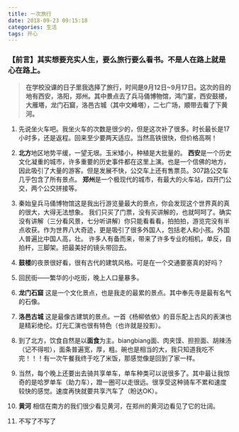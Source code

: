 ```yaml
---
title: 一次旅行
date: 2018-09-23 09:15:18
categories: 生活
tags: 开心
---
```



###  【**前言**】其实想要充实人生，要么旅行要么看书。不是人在路上就是心在路上。

> **在学校没课的日子里我选择了旅行，时间是9月12日~9月17日。这次的目的地有西安，洛阳，郑州。其中景点去了兵马俑博物馆，鸿门宴，西安鼓楼，大雁塔，龙门石窟，洛邑古城（其中文峰塔），二七广场，顺带去看了下黄河。**


<!--more-->


 1. 先说坐火车吧。我坐火车的次数是很少的，但是这次补了很多。时长最长是17小时多，还是返程。回来至少要两天适应。当然高铁很快，但价格高啊！
 
 2. **北方**地区地势平缓，一望无垠。玉米矮小，种植是大批量的。
**西安**是一个历史文化凝重的城市，许多重要的历史事件都在这里上演。也是一个信佛的地方，因此吸引了大量的游客。但是发展不快，公交车上还有售票员。307路公交车几乎包含了所有景点。
**郑州**是一个极现代的城市，有最大的火车站，四开门公交，两个公交拼接等。

 3. 秦始皇兵马俑博物馆这是我出行游览量最大的景点，你会发现这个世界真的真的很大，大得无法想象。
    我们只买了门票，没有买讲解的，也就呵呵了。确实没有讲解（三分看风景，七分听讲解）你只能看看看，拍拍拍，游览完没有半点收获。作为世界八大奇迹，更是吸引了很多外国人，包括老人和小孩。外国人普遍比中国人高，壮。
    许多人有备而来，带来了许多专业的相机，单反，自拍杆，三脚架。把最美好的镜头带回去。

 4. **鼓楼**的夜景很好看，很有古代的建筑风格。可是在一个交通要塞真的好吗？

 5. 回民街——繁华的小吃街，晚上人口量暴多。

 6. **龙门石窟** 这是一个文化景点，也是我走的最累的景点。其中奉先寺是最有名气的石像。

 7. **洛邑古城** 这是最像古建筑的景点。一首《杨柳依依》的音乐配上古风的表演也是精彩绝伦。灯光汇演也很有特色（也许就是投影）。

 8. 到了北方，饮食自然是以**面食**为主。biangbiang面、肉夹馍、担担面、胡辣汤（记不得啦），面条普遍宽，厚，粗。碗也是相当的大，我只知道我吃不完！！！有一次午餐我终于吃了米饭，那感觉像是回到了家一样。

 9. 当然，每个晚上还要出去骑共享单车，单车种类可以说很多了。其中最让我惊奇的是哈罗单车（助力车），蹬一圈可以走很远。很享受这种骑车不累和速度较快的感觉。速度再快就要共享汽车了（盼达OK）。

 10. **黄河** 相信在南方的我们很少看见黄河，在郑州的黄河边看见了它的壮阔。

 11. 不写了不写了

